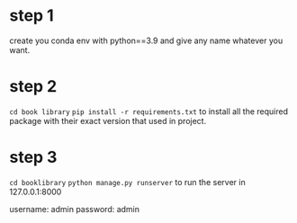 # step 1
create you conda env with python==3.9 and give any name whatever you want.

# step 2

`cd book library`
`pip install -r requirements.txt` to install all the required package with their exact version that used in project.

# step 3

`cd booklibrary`
`python manage.py runserver` to run the server in 127.0.0.1:8000

username: admin
password: admin

